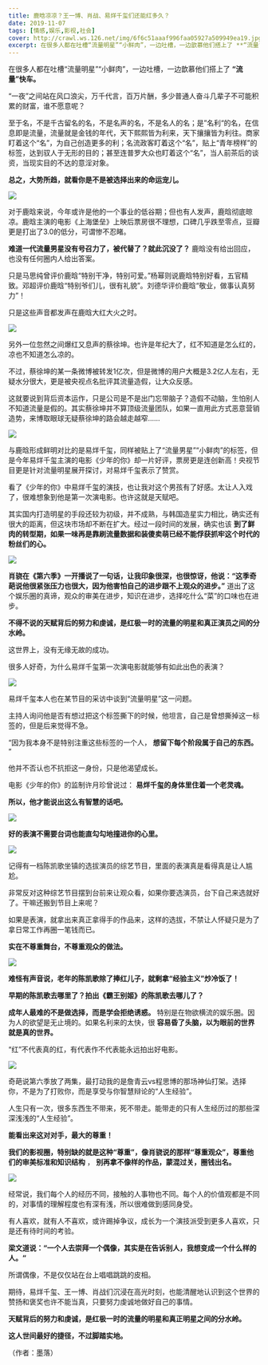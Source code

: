 ```yaml
---
title: 鹿晗凉凉？王一博、肖战、易烊千玺们还能红多久？
date: 2019-11-07
tags: [情感,娱乐,影视,社会]
cover: http://crawl.ws.126.net/img/6f6c51aaaf996faa05927a509949ea19.jpg
excerpt: 在很多人都在吐槽“流量明星”“小鲜肉”，一边吐槽，一边歆慕他们搭上了 **“流量”快车。**“一夜”之间站在风口浪尖，万千代言，百万片酬，多少普通人奋斗几辈子不可能积累的财富，谁不愿意呢？至于名，不是千古留名的名，不是名声的名，不是
---
```

在很多人都在吐槽“流量明星”“小鲜肉”，一边吐槽，一边歆慕他们搭上了 **“流量”快车。**

“一夜”之间站在风口浪尖，万千代言，百万片酬，多少普通人奋斗几辈子不可能积累的财富，谁不愿意呢？

至于名，不是千古留名的名，不是名声的名，不是名人的名；是”名利“的名，在信息即是流量，流量就是金钱的年代，天下熙熙皆为利来，天下攘攘皆为利往。商家盯着这个“名”，为自己创造更多的利；名流政客盯着这个“名”，贴上“青年榜样”的标签，达到驭人于无形的目的；甚至连普罗大众也盯着这个“名”，当人前茶后的谈资，当现实目的不达的意淫对象。

**总之，大势所趋，就看你是不是被选择出来的命运宠儿。**

![](http://crawl.ws.126.net/img/6f6c51aaaf996faa05927a509949ea19.jpg)  

对于鹿晗来说，今年或许是他的一个事业的低谷期；但也有人发声，鹿晗彻底晾凉。鹿晗主演的电影《上海堡垒》上映后票房很不理想，口碑几乎跌至零点，豆瓣更是打出了3.0的低分，可谓惨不忍睹。

**难道一代流量男星没有号召力了，被代替了？就此沉没了？** 鹿晗没有给出回应，也没有任何圈内人给出答案。

只是马思纯曾评价鹿晗“特别干净，特别可爱。”杨幂则说鹿晗特别好看，五官精致。邓超评价鹿晗“特别爷们儿，很有礼貌”。刘德华评价鹿晗“敬业，做事认真努力”！

只是这些声音都发声在鹿晗大红大火之时。

![](http://crawl.ws.126.net/img/dc3c140fc8101c20007b2036274c3c16.jpg)  

另外一位忽然之间爆红又息声的蔡徐坤。也许是年纪大了，红不知道是怎么红的，凉也不知道怎么凉的。

不过，蔡徐坤的某一条微博被转发1亿次，但是微博的用户大概是3.2亿人左右，无疑水分很大，更是被央视点名批评其流量造假，让大众反感。

这就要说到背后资本运作，只是公司是不是出门忘带脑子？造假不动脑，生怕别人不知道流量是假的。其实蔡徐坤并不算顶级流量团队，如果一直用此方式恶意营销造势，来博取眼球无疑蔡徐坤的路会越走越窄……

![](http://crawl.ws.126.net/img/92c95f8906d7139092f5507b43dfed3e.jpg)  

与鹿晗形成鲜明对比的是易烊千玺，同样被贴上了“流量男星”“小鲜肉”的标签，但是今年易烊千玺主演的电影《少年的你》却一片好评，票房更是连创新高！央视节目更是针对流量明星展开探讨，对易烊千玺表示了赞赏。

看了《少年的你》中易烊千玺的演技，也让我对这个男孩有了好感。太让人入戏了，很难想象到他是第一次演电影。也许这就是天赋吧。

其实国内打造明星的手段还较为初级，并不成熟，与韩国造星实力相比，确实还有很大的距离，但这块市场却不断在扩大。经过一段时间的发展，确实也该
**到了鲜肉的转型期，如果一味再是靠刷流量数据和装傻卖萌已经不能俘获抓牢这个时代的粉丝们的心。**

![](http://crawl.ws.126.net/img/004b9e8fc53a13eb33651fd7329e87af.jpg)  

**肖骁在《第六季》一开播说了一句话，让我印象很深，也很惊讶，他说：“这季奇葩说他很紧张压力也很大，因为他害怕自己的进步跟不上观众的进步。”**
道出了这个娱乐圈的真谛，观众的审美在进步，知识在进步，选择吃什么“菜”的口味也在进步。

**不得不说的天赋背后的努力和虔诚，是红极一时的流量的明星和真正演员之间的分水岭。**

这世界上，没有无缘无故的成功。

很多人好奇，为什么易烊千玺第一次演电影就能够有如此出色的表演？

![](http://crawl.ws.126.net/img/71e618df9ce15a678e49af9589b0d742.jpg)  

易烊千玺本人也在某节目的采访中谈到“流量明星”这一问题。

主持人询问他是否有想过把这个标签撕下的时候，他坦言，自己是曾想撕掉这一标签的，但是后来觉得不急。

“因为我本身不是特别注重这些标签的一个人， **想留下每个阶段属于自己的东西。** ”

他并不否认也不抗拒这一身份，只是他渴望成长。

电影《少年的你》的监制许月珍曾说过： **易烊千玺的身体里住着一个老灵魂。**

**所以，他才能说出这么有智慧的话吧。**

![](http://crawl.ws.126.net/img/307be0897dd062c2fd61dad0939f9c3c.jpg)  

**好的表演不需要台词也能直勾勾地撞进你的心里。**

![](http://crawl.ws.126.net/img/596a9c2f162973ee87bfc99d465b50eb.jpg)  

记得有一档陈凯歌坐镇的选拔演员的综艺节目，里面的表演真是看得真是让人尴尬。

非常反对这种综艺节目摆到台前来让观众看，如果你要选演员，台下自己来选就好了。干嘛还搬到节目上来呢？

如果是表演，就拿出来真正拿得手的作品来，这样的选拔，不禁让人怀疑只是为了拿日常工作再圈一笔钱而已。

**实在不尊重舞台，不尊重观众的做法。**

![](http://crawl.ws.126.net/img/88d1181d37fef99ca61b36a6b313b1f9.jpg)  

**难怪有声音说，老年的陈凯歌除了捧红儿子，就剩拿“经验主义”炒冷饭了！**

**早期的陈凯歌去哪里了？拍出《霸王别姬》的陈凯歌去哪儿了？**

**成年人最难的不是做选择，而是学会拒绝诱惑。** 特别是在物欲横流的娱乐圈。因为人的欲望是无止境的。如果名利来的太快，很
**容易昏了头脑，以为眼前的世界就是真的世界。**

“红”不代表真的红，有代表作不代表能永远拍出好电影。

![](http://crawl.ws.126.net/img/2fa49e9b98cb398b9ec2389c8057aa7c.jpg)  

奇葩说第六季放了两集，最打动我的是詹青云vs程思博的那场神仙打架。选择你，不是为了打败你，而是享受与你智慧辩论的“人生经验”。

人生只有一次，很多东西生不带来，死不带走。能带走的只有人生经历过的那些深深浅浅的“人生经验”。

**能看出来这对对手，最大的尊重！**

**我们的影视圈，特别缺的就是这种“尊重”，像肖骁说的那样“尊重观众”，尊重他们的审美标准和知识结构** ，
**别再拿不像样的作品，蒙混过关，圈钱出名。**

![](http://crawl.ws.126.net/img/889cc1a81791abb50fb2d6c815305cb7.jpg)  

经常说，我们每个人的经历不同，接触的人事物也不同。每个人的价值观都是不同的，对事情的理解程度也有深有浅，所以很难做到感同身受。

有人喜欢，就有人不喜欢，或许踢掉争议，成长为一个演技派受到更多人喜欢，只是还有待时间的考验。

**梁文道说：“一个人去崇拜一个偶像，其实是在告诉别人，我想变成一个什么样的人。“**

所谓偶像，不是仅仅站在台上唱唱跳跳的皮相。

期待，易烊千玺、王一博、肖战们沉浸在高光时刻，也能清醒地认识到这个世界的赞扬和褒奖也许不能当真，只要努力虔诚地做好自己的事情。

**天赋背后的努力和虔诚，是红极一时的流量的明星和真正明星之间的分水岭。**

**这人世间最好的捷径，不过脚踏实地。**

（作者：墨落）

